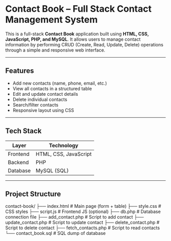 #  Contact Book – Full Stack Contact Management System

This is a full-stack **Contact Book** application built using **HTML, CSS, JavaScript, PHP, and MySQL**. It allows users to manage contact information by performing CRUD (Create, Read, Update, Delete) operations through a simple and responsive web interface.

---

## Features

- Add new contacts (name, phone, email, etc.)
- View all contacts in a structured table
- Edit and update contact details
- Delete individual contacts
- Search/filter contacts
- Responsive layout using CSS

---

##  Tech Stack

| Layer      | Technology            |
|------------|------------------------|
| Frontend   | HTML, CSS, JavaScript  |
| Backend    | PHP                    |
| Database   | MySQL (SQL)            |

---

## Project Structure
contact-book/
├── index.html # Main page (form + table)
├── style.css # CSS styles
├── script.js # Frontend JS (optional)
├── db.php # Database connection file
├── add_contact.php # Script to add contact
├── update_contact.php # Script to update contact
├── delete_contact.php # Script to delete contact
├── fetch_contacts.php # Script to read contacts
└── contact_book.sql # SQL dump of database


